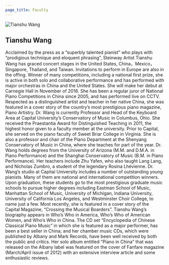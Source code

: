 ```yaml
---
page_title: Faculty
---
```


![Tianshu Wang](/img/tianshu-wang.jpg)

## Tianshu Wang

Acclaimed by the press as a “superbly talented pianist” who plays with “prodigious technique and eloquent phrasing”, Steinway Artist Tianshu Wang has graced concert stages in the United States, China，Mexico，Singapore, Thailand, and Taiwan. Invitations to perform in Europe are also in the offing. Winner of many competitions, including a national first prize, she is active in both solo and collaborative performance and has performed with major orchestras in China and the United States. She will make her debut at Carnegie Hall in November of 2016. She has been a regular juror of National Piano Competitions in China since 2005, and has performed live on CCTV. Respected as a distinguished artist and teacher in her native China, she was featured in a cover story of the country’s most prestigious piano magazine, Piano Artistry.
	Dr. Wang is currently Professor and Head of the Keyboard Area at Capital University’s Conservatory of Music in Columbus, Ohio. She received the Praestantia Award for Distinguished Teaching in 2011, the highest honor given to a faculty member at the university.  Prior to Capital, she served on the piano faculty of Sweet Briar College in Virginia. She is also a professor and chair of the Piano Department at the Shenyang Conservatory of Music in China, where she teaches for part of the year.
	Dr. Wang holds degrees from the University of Arizona (M.M. and D.M.A. in Piano Performance) and the Shanghai Conservatory of Music (B.M. in Piano Performance). Her teachers include Zhu Yafen, who also taught Lang Lang, and Nicholas Zumbro, a student of the legendary Rosina Lhévienne.
	Dr. Wang’s studio at Capital University includes a number of outstanding young pianists. Many of them are national and international competition winners. Upon graduation, these students go to the most prestigious graduate music schools to pursue higher degrees including Eastman School of Music, Manhattan School of Music, University of Michigan, Indiana University, University of California Los Angeles, and Westminster Choir College, to name just a few. Most recently, she is featured in a cover story of the Capital Magazine, “Crossing the Musical Boarders”.
 	Tianshu Wang’s biography appears in Who’s Who in America, Who’s Who of American Women, and Who’s Who in China. The CD set “Encyclopedia of Chinese Classical Piano Music” in which she is featured as a major performer, has been a best seller in China; and her chamber music CDs, which were published by Albany and Mark Records, have been well received by both the public and critics. Her solo album entitled “Piano in China” that was released on the Albany label was featured on the cover of Fanfare magazine (March/April issue of 2012) with an extensive interview article and some enthusiastic reviews.

